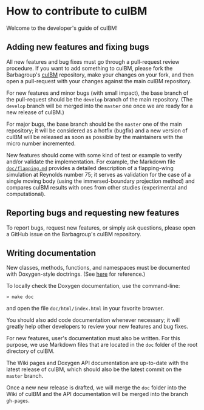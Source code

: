 # How to contribute to cuIBM

Welcome to the developer's guide of cuIBM!

## Adding new features and fixing bugs

All new features and bug fixes must go through a pull-request review procedure.
If you want to add something to cuIBM, please fork the Barbagroup's [cuIBM](https://github.com/barbagroup/cuIBM) repository, make your changes on your fork, and then open a pull-request with your changes against the main cuIBM repository.

For new features and minor bugs (with small impact), the base branch of the pull-request should be the `develop` branch of the main repository.
(The `develop` branch will be merged into the `master` one once we are ready for a new release of cuIBM.)

For major bugs, the base branch should be the `master` one of the main repository; it will be considered as a hotfix (bugfix) and a new version of cuIBM will be released as soon as possible by the maintainers with the micro number incremented.

New features should come with some kind of test or example to verify and/or validate the implementation.
For example, the Markdown file [`doc/flapping.md`](https://github.com/barbagroup/cuIBM/blob/master/doc/flapping.md) provides a detailed description of a flapping-wing simulation at Reynolds number 75; it serves as validation for the case of a single moving body (using the immersed-boundary projection method) and compares cuIBM results with ones from other studies (experimental and computational).


## Reporting bugs and requesting new features

To report bugs, request new features, or simply ask questions, please open a GitHub issue on the Barbagroup's cuIBM repository.


## Writing documentation

New classes, methods, functions, and namespaces must be documented with Doxygen-style doctrings.
(See [here](https://github.com/barbagroup/cuIBM/blob/master/src/solvers/NavierStokesSolver.h) for reference.)

To locally check the Doxygen documentation, use the command-line:

    > make doc

and open the file `doc/html/index.html` in your favorite browser.

You should also add code documentation whenever necessary; it will greatly help other developers to review your new features and bug fixes.

For new features, user's documentation must also be written.
For this purpose, we use Markdown files that are located in the `doc` folder of the root directory of cuIBM.

The Wiki pages and Doxygen API documentation are up-to-date with the latest release of cuIBM, which should also be the latest commit on the `master` branch.

Once a new new release is drafted, we will merge the `doc` folder into the Wiki of cuIBM and the API documentation will be merged into the branch `gh-pages`.
